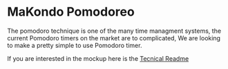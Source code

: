 # MaKondo Pomodoreo

The pomodoro technique is one of the many time managment systems, the current Pomodoro timers on the market are to complicated, We are looking to make a pretty simple to use Pomodoro timer.

If you are interested in the mockup here is the [Tecnical Readme](./docs/README.md)
